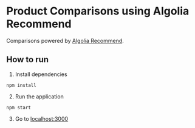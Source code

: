 # Product Comparisons using Algolia Recommend

Comparisons powered by [Algolia Recommend](https://www.algolia.com/doc/guides/algolia-recommend/overview/).

## How to run

1. Install dependencies

```
npm install
```

2. Run the application

```
npm start
```

3. Go to [localhost:3000](http://localhost:3000)
